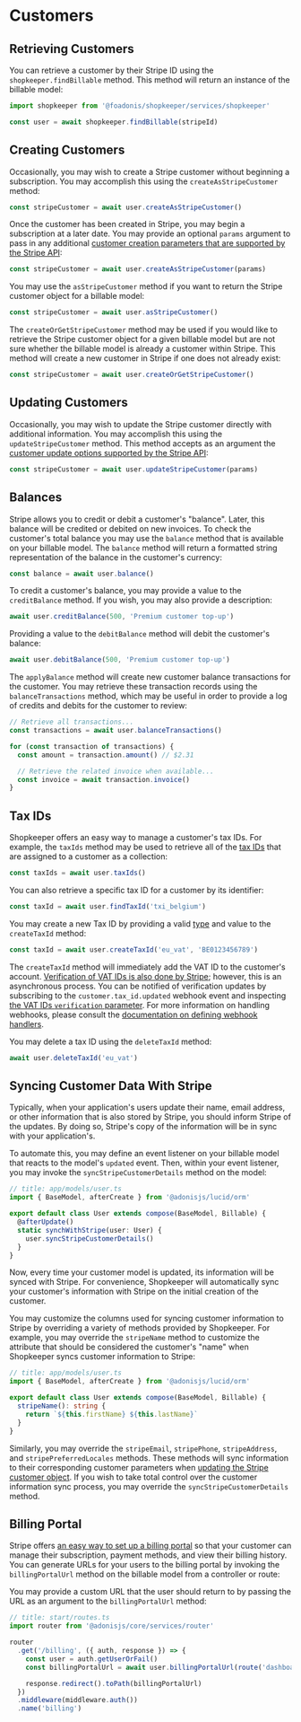 # Customers

## Retrieving Customers

You can retrieve a customer by their Stripe ID using the `shopkeeper.findBillable` method. This method will return an instance of the billable model:

```ts
import shopkeeper from '@foadonis/shopkeeper/services/shopkeeper'

const user = await shopkeeper.findBillable(stripeId)
```

## Creating Customers

Occasionally, you may wish to create a Stripe customer without beginning a subscription. You may accomplish this using the `createAsStripeCustomer` method:

```ts
const stripeCustomer = await user.createAsStripeCustomer()
```

Once the customer has been created in Stripe, you may begin a subscription at a later date. You may provide an optional `params` argument to pass in any additional [customer creation parameters that are supported by the Stripe API](https://stripe.com/docs/api/customers/create):

```ts
const stripeCustomer = await user.createAsStripeCustomer(params)
```

You may use the `asStripeCustomer` method if you want to return the Stripe customer object for a billable model:

```ts
const stripeCustomer = await user.asStripeCustomer()
```

The `createOrGetStripeCustomer` method may be used if you would like to retrieve the Stripe customer object for a given billable model but are not sure whether the billable model is already a customer within Stripe. This method will create a new customer in Stripe if one does not already exist:

```ts
const stripeCustomer = await user.createOrGetStripeCustomer()
```

## Updating Customers

Occasionally, you may wish to update the Stripe customer directly with additional information. You may accomplish this using the `updateStripeCustomer` method. This method accepts as an argument the [customer update options supported by the Stripe API](https://stripe.com/docs/api/customers/update):

```ts
const stripeCustomer = await user.updateStripeCustomer(params)
```

## Balances

Stripe allows you to credit or debit a customer's "balance". Later, this balance will be credited or debited on new invoices. To check the customer's total balance you may use the `balance` method that is available on your billable model. The `balance` method will return a formatted string representation of the balance in the customer's currency:

```ts
const balance = await user.balance()
```

To credit a customer's balance, you may provide a value to the `creditBalance` method. If you wish, you may also provide a description:

```ts
await user.creditBalance(500, 'Premium customer top-up')
```

Providing a value to the `debitBalance` method will debit the customer's balance:

```ts
await user.debitBalance(500, 'Premium customer top-up')
```

The `applyBalance` method will create new customer balance transactions for the customer. You may retrieve these transaction records using the `balanceTransactions` method, which may be useful in order to provide a log of credits and debits for the customer to review:

```ts
// Retrieve all transactions...
const transactions = await user.balanceTransactions()

for (const transaction of transactions) {
  const amount = transaction.amount() // $2.31

  // Retrieve the related invoice when available...
  const invoice = await transaction.invoice()
}
```

## Tax IDs

Shopkeeper offers an easy way to manage a customer's tax IDs. For example, the `taxIds` method may be used to retrieve all of the [tax IDs](https://stripe.com/docs/api/customer_tax_ids/object) that are assigned to a customer as a collection:

```ts
const taxIds = await user.taxIds()
```

You can also retrieve a specific tax ID for a customer by its identifier:

```ts
const taxId = await user.findTaxId('txi_belgium')
```

You may create a new Tax ID by providing a valid [type](https://stripe.com/docs/api/customer_tax_ids/object#tax_id_object-type) and value to the `createTaxId` method:

```ts
const taxId = await user.createTaxId('eu_vat', 'BE0123456789')
```

The `createTaxId` method will immediately add the VAT ID to the customer's account. [Verification of VAT IDs is also done by Stripe](https://stripe.com/docs/invoicing/customer/tax-ids#validation); however, this is an asynchronous process. You can be notified of verification updates by subscribing to the `customer.tax_id.updated` webhook event and inspecting [the VAT IDs `verification` parameter](https://stripe.com/docs/api/customer_tax_ids/object#tax_id_object-verification). For more information on handling webhooks, please consult the [documentation on defining webhook handlers](./webhooks).

You may delete a tax ID using the `deleteTaxId` method:

```ts
await user.deleteTaxId('eu_vat')
```

## Syncing Customer Data With Stripe

Typically, when your application's users update their name, email address, or other information that is also stored by Stripe, you should inform Stripe of the updates. By doing so, Stripe's copy of the information will be in sync with your application's.

To automate this, you may define an event listener on your billable model that reacts to the model's `updated` event. Then, within your event listener, you may invoke the `syncStripeCustomerDetails` method on the model:

```ts
// title: app/models/user.ts
import { BaseModel, afterCreate } from '@adonisjs/lucid/orm'

export default class User extends compose(BaseModel, Billable) {
  @afterUpdate()
  static synchWithStripe(user: User) {
    user.syncStripeCustomerDetails()
  }
}
```

Now, every time your customer model is updated, its information will be synced with Stripe. For convenience, Shopkeeper will automatically sync your customer's information with Stripe on the initial creation of the customer.

You may customize the columns used for syncing customer information to Stripe by overriding a variety of methods provided by Shopkeeper. For example, you may override the `stripeName` method to customize the attribute that should be considered the customer's "name" when Shopkeeper syncs customer information to Stripe:

```ts
// title: app/models/user.ts
import { BaseModel, afterCreate } from '@adonisjs/lucid/orm'

export default class User extends compose(BaseModel, Billable) {
  stripeName(): string {
    return `${this.firstName} ${this.lastName}`
  }
}
```

Similarly, you may override the `stripeEmail`, `stripePhone`, `stripeAddress`, and `stripePreferredLocales` methods. These methods will sync information to their corresponding customer parameters when [updating the Stripe customer object](https://stripe.com/docs/api/customers/update). If you wish to take total control over the customer information sync process, you may override the `syncStripeCustomerDetails` method.

## Billing Portal

Stripe offers [an easy way to set up a billing portal](https://stripe.com/docs/billing/subscriptions/customer-portal) so that your customer can manage their subscription, payment methods, and view their billing history. You can generate URLs for your users to the billing portal by invoking the `billingPortalUrl` method on the billable model from a controller or route:

You may provide a custom URL that the user should return to by passing the URL as an argument to the `billingPortalUrl` method:

```ts
// title: start/routes.ts
import router from '@adonisjs/core/services/router'

router
  .get('/billing', ({ auth, response }) => {
    const user = auth.getUserOrFail()
    const billingPortalUrl = await user.billingPortalUrl(route('dashboard'))

    response.redirect().toPath(billingPortalUrl)
  })
  .middleware(middleware.auth())
  .name('billing')
```
